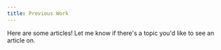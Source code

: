 ```yaml
---
title: Previous Work
---
```

Here are some articles! Let me know if there's a topic you'd like to see an article on.
